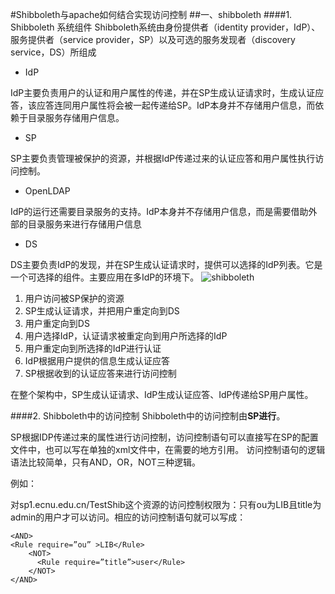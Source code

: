 #Shibboleth与apache如何结合实现访问控制
##一、shibboleth
####1. Shibboleth 系统组件
Shibboleth系统由身份提供者（identity provider，IdP）、服务提供者（service provider，SP）以及可选的服务发现者（discovery service，DS）所组成
+	IdP

  IdP主要负责用户的认证和用户属性的传递，并在SP生成认证请求时，生成认证应答，该应答连同用户属性将会被一起传递给SP。IdP本身并不存储用户信息，而依赖于目录服务存储用户信息。

+	SP

  SP主要负责管理被保护的资源，并根据IdP传递过来的认证应答和用户属性执行访问控制。

+	OpenLDAP

  IdP的运行还需要目录服务的支持。IdP本身并不存储用户信息，而是需要借助外部的目录服务来进行存储用户信息

+	DS

  DS主要负责IdP的发现，并在SP生成认证请求时，提供可以选择的IdP列表。它是一个可选择的组件。主要应用在多IdP的环境下。
![shibboleth](https://github.com/jennyzhang8800/FlowControl/blob/master/pictures/Shibboleth%E6%A1%86%E6%9E%B6.jpg)
 
1. 	用户访问被SP保护的资源
2.	SP生成认证请求，并把用户重定向到DS
3.	用户重定向到DS
4.	用户选择IdP，认证请求被重定向到用户所选择的IdP
5.	用户重定向到所选择的IdP进行认证
6.	IdP根据用户提供的信息生成认证应答
7.	SP根据收到的认证应答来进行访问控制

在整个架构中，SP生成认证请求、IdP生成认证应答、IdP传递给SP用户属性。


####2. Shibboleth中的访问控制
  Shibboleth中的访问控制由**SP进行**。

  SP根据IDP传递过来的属性进行访问控制，访问控制语句可以直接写在SP的配置文件中，也可以写在单独的xml文件中，在需要的地方引用。
访问控制语句的逻辑语法比较简单，只有AND，OR，NOT三种逻辑。

  例如：
  
  对sp1.ecnu.edu.cn/TestShib这个资源的访问控制权限为：只有ou为LIB且title为admin的用户才可以访问。相应的访问控制语句就可以写成：
```
<AND>
<Rule require=”ou” >LIB</Rule>
    <NOT>
      <Rule require=”title”>user</Rule>
    </NOT>
</AND>
```

